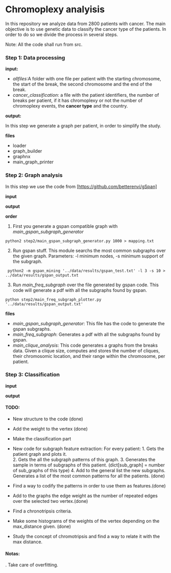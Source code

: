 # Chromoplexy analyisis

In this repository we analyze data from 2800 patients with cancer. 
The main objective is to use genetic data to classify the cancer type of the patients. 
In order to do so we divide the process in several steps. 


Note: All the code shall run from src. 

### Step 1: Data processing

**input:** 

- *allfiles*:A folder with one file per patient with the starting chromosome, the start of the break, 
the second chromosome and the end of the break. 
- *cancer_classification*: a file with the patient identifiers, the number of breaks per patient, 
if it has chromoplexy or not the number of chromoplexy events, the **cancer type** and the country. 


**output:**

In this step we generate a graph per patient, in order to simplify the study. 

**files**
- loader
- graph_builder
- graphnx
- main\_graph_printer

### Step 2: Graph analysis

In this step we use the code from [https://github.com/betterenvi/gSpan]

**input**

**output**

**order**
1. First you generate a gspan compatible graph with *main_gspan_subgraph_generator*

```
python2 step2/main_gspan_subgraph_generator.py 1000 > mapping.txt
```

2. Run gspan stuff. This module searchs the most common subgraphs over the given graph.
Parameters: -l minimum nodes, -s minimum support of the subgraph. 

```
 python2 -m gspan_mining '../data/results/gspan_test.txt' -l 3 -s 10 > ../data/results/gspan_output.txt
```
3. Run *main_freq_subgraph* over the file generated by gspan code. 
This code will generate a pdf with all the subgraphs found by gspan. 

```
python step2/main_freq_subgraph_plotter.py '../data/results/gspan_output.txt'
```

**files**
- *main_gspan_subgraph_generator*: This file has the code to generate the gspan subgraphs. 
- *main_freq_subgraph*: Generates a pdf with all the subgraphs found by gspan. 
- *main_clique_analysis*: This code generates a graphs from the breaks data. Given a clique size, computes and stores the number of cliques, their chromosomic location, and their range within the chromosome, per patient.


### Step 3: Classification

**input**

**output**


#### TODO: 
- New structure to the code (done)
- Add the weight to the vertex (done)
- Make the classification part 
- New code for subgraph feature extraction: 
    For every patient: 
        1. Gets the patient graph and plots it.  
        2. Gets the all the subgraph patterns of this graph. 
        3. Generates the sample in terms of subgraphs of this patient. 
            (dict\[sub_graph\] = number of sub_graphs of this type)
        4. Add to the general list the new subgraphs. 
    Generates a list of the most common patterns for all the patients. (done)

- Find a way to codify the patterns in order to use them as features.(done)
- Add to the graphs the edge weight as the number of repeated edges over the selected two vertex.(done)
- Find a chronotripsis criteria. 
- Make some histograms of the weights of the vertex depending on the max_distance given. (done)
- Study the concept of chromotripsis and find a way to relate it with the max distance. 

#### Notas:
. Take care of overfitting. 